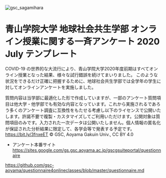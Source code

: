 ![gsc_sagamihara](https://user-images.githubusercontent.com/416977/87242138-fa19f400-c464-11ea-994e-9e755ba39db9.jpg)


# 青山学院大学 地球社会共生学部 オンライン授業に関する一斉アンケート 2020 July テンプレート

COVID-19 の世界的な大流行により、青山学院大学2020年度前期はすべてオンライン授業となった結果、様々な試行錯誤を続けてまいりました。
このような状況をできるだけ正確に把握するために、地球社会共生学部では全学年の学生に対してオンラインアンケートを実施しました。

質問内容は当学部に最適化した形で作成していますが、一部のアンケート質問項目は他大学・他学部でも有効な内容となっています。これから実施されるであろう多くのアンケート調査に互換性をもたせる考慮し以下のライセンスで公開いたします。許諾不要で複製・カスタマイズしてご利用いただけます。公開対象は質問項目のみです。入力された一次データは公開いたしません。個人情報の匿名化が保証された分析結果に限定して、各学会等で発表する予定です。 https://bit.ly/3fnxeET
© GSC, Aoyama Gakuin Univ., CC BY 4.0

* アンケート本番サイト
https://sites.google.com/gs.gsc.aoyama.ac.jp/gscgsuiteportal/questionnaire


https://github.com/gsc-aoyama/questionnaire4onlineclasses/blob/master/questionnaire.md
